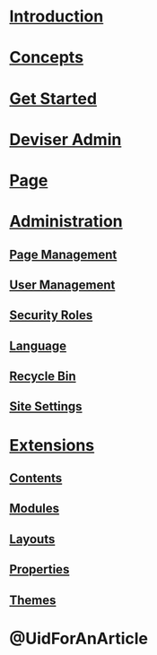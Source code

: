 # [Introduction](intro.md)
# [Concepts](concepts.md)
# [Get Started](get-started.md)
# [Deviser Admin](deviser-admin/index.md)
# [Page](pages/index.md)

# [Administration](admin/index.md)
## [Page Management](admin/page-management.md)
## [User Management](admin/user-management.md)
## [Security Roles](admin/security-roles.md)
## [Language](admin/language.md)
## [Recycle Bin](admin/recycle-bin.md)
## [Site Settings](admin/site-settings.md)

# [Extensions](extensions/index.md)
## [Contents](extensions/contents.md)
## [Modules](extensions/modules.md)
## [Layouts](extensions/layouts.md)
## [Properties](extensions/properties.md)
## [Themes](extensions/themes.md)

# @UidForAnArticle